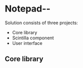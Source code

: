 # Notepad--

Solution consists of three projects:
+ Core library
+ Scintilla component
+ User interface

## Core library
